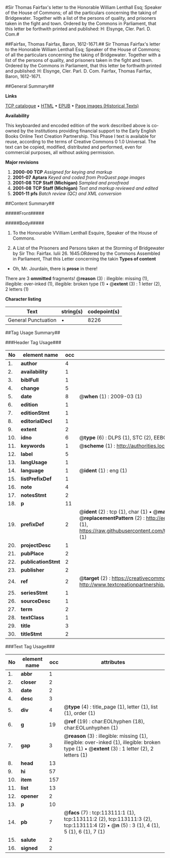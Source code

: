 #Sir Thomas Fairfax's letter to the Honorable William Lenthall Esq; Speaker of the House of Commons; of all the particulars concerning the taking of Bridgewater. Together with a list of the persons of quality, and prisoners taken in the fight and town. Ordered by the Commons in Parliament, that this letter be forthwith printed and published: H: Elsynge, Cler. Parl. D. Com.#

##Fairfax, Thomas Fairfax, Baron, 1612-1671.##
Sir Thomas Fairfax's letter to the Honorable William Lenthall Esq; Speaker of the House of Commons; of all the particulars concerning the taking of Bridgewater. Together with a list of the persons of quality, and prisoners taken in the fight and town. Ordered by the Commons in Parliament, that this letter be forthwith printed and published: H: Elsynge, Cler. Parl. D. Com.
Fairfax, Thomas Fairfax, Baron, 1612-1671.

##General Summary##

**Links**

[TCP catalogue](http://www.ota.ox.ac.uk/tcp/)  • 
[HTML](http://tei.it.ox.ac.uk/tcp/Texts-HTML/free/A40/A40266.html)  • 
[EPUB](http://tei.it.ox.ac.uk/tcp/Texts-EPUB/free/A40/A40266.epub) • 
[Page images (Historical Texts)](https://data.historicaltexts.jisc.ac.uk/view?pubId=eebo-99860984e&pageId=eebo-99860984e-113111-1)

**Availability**

This keyboarded and encoded edition of the
	       work described above is co-owned by the institutions
	       providing financial support to the Early English Books
	       Online Text Creation Partnership. This Phase I text is
	       available for reuse, according to the terms of Creative
	       Commons 0 1.0 Universal. The text can be copied,
	       modified, distributed and performed, even for
	       commercial purposes, all without asking permission.

**Major revisions**

1. __2000-00__ __TCP__ *Assigned for keying and markup*
1. __2001-07__ __Aptara__ *Keyed and coded from ProQuest page images*
1. __2001-08__ __TCP Staff (Michigan)__ *Sampled and proofread*
1. __2001-08__ __TCP Staff (Michigan)__ *Text and markup reviewed and edited*
1. __2001-11__ __pfs__ *Batch review (QC) and XML conversion*

##Content Summary##

#####Front#####

#####Body#####

1. To the Honourable VVilliam Lenthall
Esquire, Speaker of the House of
Commons.

1. A List of the Prisoners and Persons taken
at the Storming of Bridgewater
by Sir Tho: Fairfax.
Iulii 26. 1645.ORdered by the Commons Assembled
in Parliament, That this Letter
concerning the takin
**Types of content**

  * Oh, Mr. Jourdain, there is **prose** in there!

There are 3 **ommitted** fragments! 
 @__reason__ (3) : illegible: missing (1), illegible: over-inked (1), illegible: broken type (1)  •  @__extent__ (3) : 1 letter (2), 2 letters (1)

**Character listing**


|Text|string(s)|codepoint(s)|
|---|---|---|
|General Punctuation|•|8226|

##Tag Usage Summary##

###Header Tag Usage###

|No|element name|occ|attributes|
|---|---|---|---|
|1.|__author__|4||
|2.|__availability__|1||
|3.|__biblFull__|1||
|4.|__change__|5||
|5.|__date__|8| @__when__ (1) : 2009-03 (1)|
|6.|__edition__|1||
|7.|__editionStmt__|1||
|8.|__editorialDecl__|1||
|9.|__extent__|2||
|10.|__idno__|6| @__type__ (6) : DLPS (1), STC (2), EEBO-CITATION (1), PROQUEST (1), VID (1)|
|11.|__keywords__|1| @__scheme__ (1) : http://authorities.loc.gov/ (1)|
|12.|__label__|5||
|13.|__langUsage__|1||
|14.|__language__|1| @__ident__ (1) : eng (1)|
|15.|__listPrefixDef__|1||
|16.|__note__|4||
|17.|__notesStmt__|2||
|18.|__p__|11||
|19.|__prefixDef__|2| @__ident__ (2) : tcp (1), char (1)  •  @__matchPattern__ (2) : ([0-9\-]+):([0-9IVX]+) (1), (.+) (1)  •  @__replacementPattern__ (2) : http://eebo.chadwyck.com/downloadtiff?vid=$1&page=$2 (1), https://raw.githubusercontent.com/textcreationpartnership/Texts/master/tcpchars.xml#$1 (1)|
|20.|__projectDesc__|1||
|21.|__pubPlace__|2||
|22.|__publicationStmt__|2||
|23.|__publisher__|2||
|24.|__ref__|2| @__target__ (2) : https://creativecommons.org/publicdomain/zero/1.0/ (1), http://www.textcreationpartnership.org/docs/. (1)|
|25.|__seriesStmt__|1||
|26.|__sourceDesc__|1||
|27.|__term__|2||
|28.|__textClass__|1||
|29.|__title__|3||
|30.|__titleStmt__|2||


###Text Tag Usage###

|No|element name|occ|attributes|
|---|---|---|---|
|1.|__abbr__|1||
|2.|__closer__|2||
|3.|__date__|2||
|4.|__desc__|3||
|5.|__div__|4| @__type__ (4) : title_page (1), letter (1), list (1), order (1)|
|6.|__g__|19| @__ref__ (19) : char:EOLhyphen (18), char:EOLunhyphen (1)|
|7.|__gap__|3| @__reason__ (3) : illegible: missing (1), illegible: over-inked (1), illegible: broken type (1)  •  @__extent__ (3) : 1 letter (2), 2 letters (1)|
|8.|__head__|13||
|9.|__hi__|57||
|10.|__item__|157||
|11.|__list__|13||
|12.|__opener__|2||
|13.|__p__|10||
|14.|__pb__|7| @__facs__ (7) : tcp:113111:1 (1), tcp:113111:2 (2), tcp:113111:3 (2), tcp:113111:4 (2)  •  @__n__ (5) : 3 (1), 4 (1), 5 (1), 6 (1), 7 (1)|
|15.|__salute__|2||
|16.|__signed__|2||
